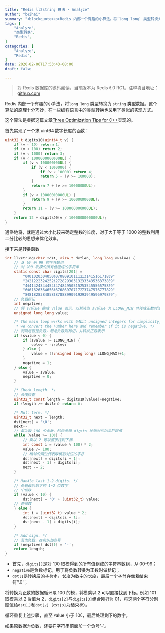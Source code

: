 ```yaml
---
title: "Redis ll2string 算法 · Analyze"
author: "beihai"
summary: "<blockquote><p>Redis 内部一个有趣的小算法，将`long long` 类型转换为 `string` 类型数据。这个算法的原理十分巧妙，在一些编程语言中也有类似的实现方式。</p></blockquote>"
tags: [
    "Analyze",
    "类型转换",
    "Redis",
]
categories: [
    "Analyze",
	"Redis",
]
date: 2020-02-06T17:53:43+08:00
draft: false

---
```


> 对 Redis 数据库的源码阅读，当前版本为 Redis 6.0 RC1。注释项目地址：[github.com](https://github.com/wingsxdu/redis)

Redis 内部一个有趣的小算法，将`long long` 类型转换为 `string` 类型数据。这个算法的原理十分巧妙，在一些编程语言中的类型转换也采用了类似的实现方式。

这个算法是根据这篇文章[Three Optimization Tips for C++](https://www.facebook.com/notes/facebook-engineering/three-optimization-tips-for-c/10151361643253920)实现的。

首先实现了一个求 uint64 数字长度的函数：

```c
uint32_t digits10(uint64_t v) {
    if (v < 10) return 1;
    if (v < 100) return 2;
    if (v < 1000) return 3;
    if (v < 1000000000000UL) {
        if (v < 100000000UL) {
            if (v < 1000000) {
                if (v < 10000) return 4;
                return 5 + (v >= 100000);
            }
            return 7 + (v >= 10000000UL);
        }
        if (v < 10000000000UL) {
            return 9 + (v >= 1000000000UL);
        }
        return 11 + (v >= 100000000000UL);
    }
    return 12 + digits10(v / 1000000000000UL);
}
```

通俗地将，就是通过大小比较来确定整数的长度，对于大于等于 1000 的整数利用二分比较的思想来优化效率。

接下来是转换函数

```c
int ll2string(char *dst, size_t dstlen, long long svalue) {
    // 从 00 到 99 的字符数组
    // 对 100 取模的所有值组成的字符串
    static const char digits[201] =
        "0001020304050607080910111213141516171819"
        "2021222324252627282930313233343536373839"
        "4041424344454647484950515253545556575859"
        "6061626364656667686970717273747576777879"
        "8081828384858687888990919293949596979899";
    // 负数标记
    int negative;
    // 将 svalue 换成 value 表示，以解决当 svalue 为 LLONG_MIN 时转成正数时溢出问题
    unsigned long long value;

    /* The main loop works with 64bit unsigned integers for simplicity, so
     * we convert the number here and remember if it is negative. */
    // 判断是否是负数，若是负数则标记，并转成正数表示
    if (svalue < 0) {
        if (svalue != LLONG_MIN) {
            value = -svalue;
        } else {
            value = ((unsigned long long) LLONG_MAX)+1;
        }
        negative = 1;
    } else {
        value = svalue;
        negative = 0;
    }

    /* Check length. */
    // 长度检查 
    uint32_t const length = digits10(value)+negative;
    if (length >= dstlen) return 0;

    /* Null term. */
    uint32_t next = length;
    dst[next] = '\0';
    next--;
    // 每次取 100 的余数，然后参照 digits 找到对应的字符赋值
    while (value >= 100) {
        // 乘以 2 可以直接找到下标
        int const i = (value % 100) * 2;
        value /= 100;
        // 相邻的两位代表取模后对应的字符
        dst[next] = digits[i + 1];
        dst[next - 1] = digits[i];
        next -= 2;
    }

    /* Handle last 1-2 digits. */
    // 处理最后剩下的 1~2 位数字
    // 个位数 
    if (value < 10) {
        dst[next] = '0' + (uint32_t) value;
    // 两位数
    } else {
        int i = (uint32_t) value * 2;
        dst[next] = digits[i + 1];
        dst[next - 1] = digits[i];
    }

    /* Add sign. */
    // 若为负数，在前头加负号
    if (negative) dst[0] = '-';
    return length;
}
```

- 首先，`digits[]`是对 100 取模得到的所有值组成的字符串数组，从 00-99；
- `negative`是负数标记，用于将负数转换为正数时做标记；
- `dst[]`是转换后的字符串，长度为数字的长度，最后一个字节存储着结束符'\0'；

将转换为正数的数据循环取 100 的模，将模乘以 2 可以直接找到下标。例如 101 取模乘以 2 后值为 2，`digits[2]`与`digits[3]`组合刚好为 01，将这两个字符分别赋值给`dst[1]`和`dst[2]`（`dst[3]`为结束符）。

循环重复上述步骤，直至 value 小于 100，最后处理剩下的数字。

如果原数据为负数，还要在字符串前面加一个负号'-'。